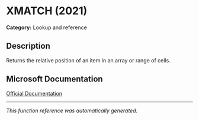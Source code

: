 # XMATCH (2021)

**Category:** Lookup and reference

## Description
Returns the relative position of an item in an array or range of cells.

## Microsoft Documentation
[Official Documentation](https://support.microsoft.com//en-us/office/xmatch-function-d966da31-7a6b-4a13-a1c6-5a33ed6a0312)

---
*This function reference was automatically generated.*

